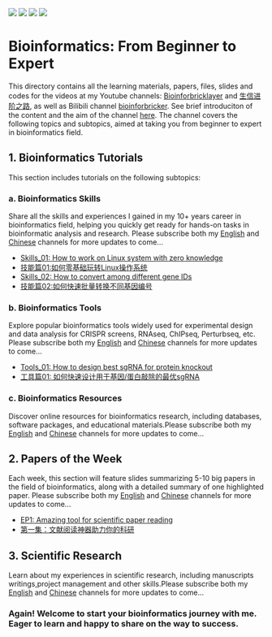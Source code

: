 ![](https://img.shields.io/badge/Bioinformatics-Skills/Tools/Resources/Papers-yellow.svg)
[![](https://img.shields.io/badge/youtube-bioinforbricklayer-red.svg)](https://www.youtube.com/channel/UC9GCtpQdyJW2_Es8psxHGMw)
[![](https://img.shields.io/badge/油管-生信进阶之路-green.svg)](https://www.youtube.com/channel/UCrOINtaeDHkSz34DANQej5g)
[![](https://img.shields.io/badge/Bilibili-bioinforbricker-blue.svg)](https://space.bilibili.com/1605459521?spm_id_from=333.788.0.0)

# Bioinformatics: From Beginner to Expert 

This directory contains all the learning materials, papers, files, slides and codes for the videos at my Youtube channels: [Bioinforbricklayer](https://www.youtube.com/channel/UC9GCtpQdyJW2_Es8psxHGMw?sub_confirmation=1) and [生信进阶之路](https://www.youtube.com/channel/UCrOINtaeDHkSz34DANQej5g?sub_confirmation=1), as well as Bilibili channel [bioinforbricker](https://space.bilibili.com/1605459521?spm_id_from=333.788.0.0). See brief introduciton of the content and the aim of the channel [here](https://www.youtube.com/watch?v=7ON50rHM82U&t=2s). The channel covers the following topics and subtopics, aimed at taking you from beginner to expert in bioinformatics field. 

## 1. Bioinformatics Tutorials

This section includes tutorials on the following subtopics:

### a. Bioinformatics Skills

Share all the skills and experiences I gained in my 10+ years career in bioinformatics field, helping you quickly get ready for hands-on tasks in bioinformatic analysis and research. Please subscribe both my [English](https://www.youtube.com/channel/UC9GCtpQdyJW2_Es8psxHGMw?sub_confirmation=1) and [Chinese](https://www.youtube.com/channel/UCrOINtaeDHkSz34DANQej5g?sub_confirmation=1) channels for more updates to come...

- [Skills_01: How to work on Linux system with zero knowledge](https://www.youtube.com/watch?v=ACPOOBUpUB8&t=45s)
- [技能篇01:如何零基础玩转Linux操作系统](https://www.youtube.com/watch?v=iWjDQ0cIgkU&t=24s)
- [Skills_02: How to convert among different gene IDs](https://www.youtube.com/watch?v=Oy4Tu6Nn4vk&t=68s)
- [技能篇02:如何快速批量转换不同基因编号](https://www.youtube.com/watch?v=DDaNRC0rZ98)

### b. Bioinformatics Tools

Explore popular bioinformatics tools widely used for experimental design and data analysis for CRISPR screens, RNAseq, ChIPseq, Perturbseq, etc. Please subscribe both my [English](https://www.youtube.com/channel/UC9GCtpQdyJW2_Es8psxHGMw?sub_confirmation=1) and [Chinese](https://www.youtube.com/channel/UCrOINtaeDHkSz34DANQej5g?sub_confirmation=1) channels for more updates to come...

- [Tools_01: How to design best sgRNA for protein knockout](https://www.youtube.com/watch?v=i9LJ2pMBLio)
- [工具篇01: 如何快速设计用于基因/蛋白敲除的最优sgRNA](https://www.youtube.com/watch?v=5tXF8ytBDfI&t=4s)

### c. Bioinformatics Resources

Discover online resources for bioinformatics research, including databases, software packages, and educational materials.Please subscribe both my [English](https://www.youtube.com/channel/UC9GCtpQdyJW2_Es8psxHGMw?sub_confirmation=1) and [Chinese](https://www.youtube.com/channel/UCrOINtaeDHkSz34DANQej5g?sub_confirmation=1) channels for more updates to come...

## 2. Papers of the Week

Each week, this section will feature slides summarizing 5-10 big papers in the field of bioinformatics, along with a detailed summary of one highlighted paper. Please subscribe both my [English](https://www.youtube.com/channel/UC9GCtpQdyJW2_Es8psxHGMw?sub_confirmation=1) and [Chinese](https://www.youtube.com/channel/UCrOINtaeDHkSz34DANQej5g?sub_confirmation=1) channels for more updates to come...

- [EP1: Amazing tool for scientific paper reading](https://www.youtube.com/watch?v=8BUPjkTgFd4&t=228s)
- [第一集：文献阅读神器助力你的科研](https://www.youtube.com/watch?v=i8l8Np3qsJ4&t=7s)

## 3. Scientific Research

Learn about my experiences in scientific research, including manuscripts writings,project management and other skills.Please subscribe both my [English](https://www.youtube.com/channel/UC9GCtpQdyJW2_Es8psxHGMw?sub_confirmation=1) and [Chinese](https://www.youtube.com/channel/UCrOINtaeDHkSz34DANQej5g?sub_confirmation=1) channels for more updates to come...

### Again! Welcome to start your bioinformatics journey with me. Eager to learn and happy to share on the way to success.

